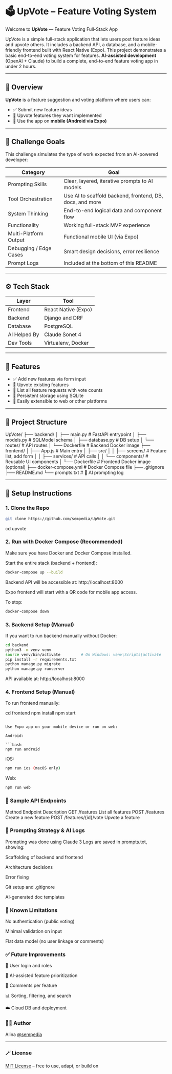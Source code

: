 # 🗳️ UpVote – Feature Voting System

Welcome to **UpVote** — Feature Voting Full-Stack App

UpVote is a simple full-stack application that lets users post feature ideas and upvote others. It includes a backend API, a database, and a mobile-friendly frontend built with React Native (Expo). This project demonstrates a basic end-to-end voting system for features. **AI-assisted development** (OpenAI + Claude) to build a complete, end-to-end feature voting app in under 2 hours.

---

## 📌 Overview

**UpVote** is a feature suggestion and voting platform where users can:

- ✅ Submit new feature ideas
- 🔼 Upvote features they want implemented
- 📱 Use the app on **mobile (Android via Expo)**

---

## 🧠 Challenge Goals

This challenge simulates the type of work expected from an AI-powered developer:

| Category              | Goal                                                                 |
|-----------------------|----------------------------------------------------------------------|
| Prompting Skills       | Clear, layered, iterative prompts to AI models                       |
| Tool Orchestration     | Use AI to scaffold backend, frontend, DB, docs, and more            |
| System Thinking        | End-to-end logical data and component flow                          |
| Functionality          | Working full-stack MVP experience                                   |
| Multi-Platform Output  | Functional mobile UI (via Expo)                                     |
| Debugging / Edge Cases | Smart design decisions, error resilience                            |
| Prompt Logs            | Included at the bottom of this README                               |

---

## ⚙️ Tech Stack

| Layer        | Tool                     |
|--------------|--------------------------|
| Frontend     | React Native (Expo)      |
| Backend      | Django and DRF                 |
| Database     | PostgreSQL   |
| AI Helped By | Claude Sonet 4 |
| Dev Tools    | Virtualenv, Docker |

---

## 🔩 Features

- ✅ Add new features via form input
- 🔼 Upvote existing features
- 📜 List all feature requests with vote counts
- 🔁 Persistent storage using SQLite
- 🚀 Easily extensible to web or other platforms

---

## 📂 Project Structure

UpVote/
├── backend/
│ ├── main.py # FastAPI entrypoint
│ ├── models.py # SQLModel schema
│ ├── database.py # DB setup
│ └── routes/ # API routes
│ └── Dockerfile # Backend Docker image
├── frontend/
│ ├── App.js # Main entry
│ ├── src/
│ │ ├── screens/ # Feature list, add form
│ │ ├── services/ # API calls
│ │ └── components/ # Reusable UI components
│ └── Dockerfile # Frontend Docker image (optional)
├── docker-compose.yml # Docker Compose file
├── .gitignore
├── README.md
└── prompts.txt # 🧠 AI prompting log



---

## 🚀 Setup Instructions

### 1. Clone the Repo

```bash
git clone https://github.com/sempedia/UpVote.git
```

cd upvote

### 2. Run with Docker Compose (Recommended)
Make sure you have Docker and Docker Compose installed.

Start the entire stack (backend + frontend):

```bash
docker-compose up --build
```
Backend API will be accessible at: http://localhost:8000

Expo frontend will start with a QR code for mobile app access.

To stop:

```bash
docker-compose down
```

### 3. Backend Setup (Manual)
If you want to run backend manually without Docker:
```bash
cd backend
python3 -m venv venv
source venv/bin/activate         # On Windows: venv\Scripts\activate
pip install -r requirements.txt
python manage.py migrate
python manage.py runserver
```

API available at: http://localhost:8000

### 4. Frontend Setup (Manual)
To run frontend manually:


cd frontend
npm install
npm start
```

Use Expo app on your mobile device or run on web:

Android:

```bash
npm run android
```

iOS:

```bash
npm run ios (macOS only)
```

Web:
```bash
npm run web
```

### 🧪 Sample API Endpoints
Method	Endpoint	Description
GET	/features	List all features
POST	/features	Create a new feature
POST	/features/{id}/vote	Upvote a feature

### 🧠 Prompting Strategy & AI Logs
Prompting was done using Claude 3  Logs are saved in prompts.txt, showing:

Scaffolding of backend and frontend

Architecture decisions

Error fixing

Git setup and .gitignore

AI-generated doc templates

### 🧹 Known Limitations
No authentication (public voting)

Minimal validation on input

Flat data model (no user linkage or comments)

### ✅ Future Improvements
🔐 User login and roles

🧠 AI-assisted feature prioritization

💬 Comments per feature

📊 Sorting, filtering, and search

☁️ Cloud DB and deployment


### 🧑‍💻 Author

Alina [@sempedia](https://github.com/sempedia)

---

###  🪄 License

[MIT License](https://opensource.org/licenses/MIT) – free to use, adapt, or build on
